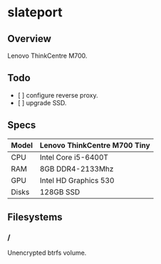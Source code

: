 # slateport

## Overview

Lenovo ThinkCentre M700.

## Todo

- \[ \] configure reverse proxy.
- \[ \] upgrade SSD.

## Specs

| Model | Lenovo ThinkCentre M700 Tiny |
|-------|------------------------------|
| CPU   | Intel Core i5-6400T          |
| RAM   | 8GB DDR4-2133Mhz             |
| GPU   | Intel HD Graphics 530        |
| Disks | 128GB SSD                    |

## Filesystems

### /

Unencrypted btrfs volume.
